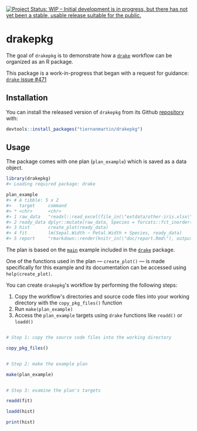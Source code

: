 
<!-- README.md is generated from README.Rmd. Please edit that file -->
[![Project Status: WIP – Initial development is in progress, but there has not yet been a stable, usable release suitable for the public.](http://www.repostatus.org/badges/latest/wip.svg)](http://www.repostatus.org/#wip)

drakepkg
========

The goal of `drakepkg` is to demonstrate how a [`drake`](https://ropensci.github.io/drake/) workflow can be organized as an R package.

This package is a work-in-progress that began with a request for guidance: [`drake` issue \#471](https://github.com/ropensci/drake/issues/471)

Installation
------------

You can install the released version of `drakepkg` from its Github [repository](https://github.com/tiernanmartin/drakepkg) with:

``` r
devtools::install_packages("tiernanmartin/drakepkg")
```

Usage
-----

The package comes with one plan (`plan_example`) which is saved as a data object.

``` r
library(drakepkg)
#> Loading required package: drake

plan_example
#> # A tibble: 5 x 2
#>   target     command                                                      
#> * <chr>      <chr>                                                        
#> 1 raw_data   "readxl::read_excel(file_in(\"extdata/other-iris.xlsx\"))"   
#> 2 ready_data dplyr::mutate(raw_data, Species = forcats::fct_inorder(Speci~
#> 3 hist       create_plot(ready_data)                                      
#> 4 fit        lm(Sepal.Width ~ Petal.Width + Species, ready_data)          
#> 5 report     "rmarkdown::render(knitr_in(\"doc/report.Rmd\"), output_file~
```

The plan is based on the [`main`](https://github.com/ropensci/drake/tree/master/inst/examples/main) example included in the [`drake`](https://ropensci.github.io/drake/) package.

One of the functions used in the plan — `create_plot()` — is made specifically for this example and its documentation can be accessed using `help(create_plot)`.

You can create `drakepkg`'s workflow by performing the following steps:

1.  Copy the workflow's directories and source code files into your working directory with the `copy_pkg_files()` function
2.  Run `make(plan_example)`
3.  Access the `plan_example` targets using `drake` functions like `readd()` or `loadd()`

``` r

# Step 1: copy the source code files into the working directory

copy_pkg_files()


# Step 2: make the example plan

make(plan_example)


# Step 3: examine the plan's targets

readd(fit)

loadd(hist)

print(hist)
```

